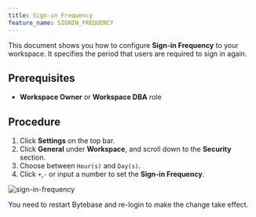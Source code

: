 ```yaml
---
title: Sign-in Frequency
feature_name: SIGNIN_FREQUENCY
---
```


This document shows you how to configure **Sign-in Frequency** to your workspace. It specifies the period that users are required to sign in again.

## Prerequisites

- **Workspace Owner** or **Workspace DBA** role

## Procedure

1. Click **Settings** on the top bar.
2. Click **General** under **Workspace**, and scroll down to the **Security** section.
3. Choose between `Hour(s)` and `Day(s)`.
4. Click `+`,`-` or input a number to set the **Sign-in Frequency**.

![sign-in-frequency](/content/docs/administration/sign-in-frequency/bb-sign-in-frequency.webp)


<HintBlock type="info">

You need to restart Bytebase and re-login to make the change take effect.

</HintBlock>